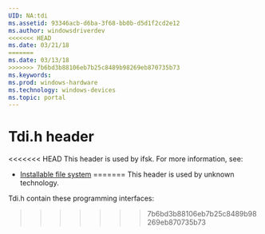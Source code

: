 ```yaml
---
UID: NA:tdi
ms.assetid: 93346acb-d6ba-3f68-bb0b-d5d1f2cd2e12
ms.author: windowsdriverdev
<<<<<<< HEAD
ms.date: 03/21/18
=======
ms.date: 03/13/18
>>>>>>> 7b6bd3b88106eb7b25c8489b98269eb870735b73
ms.keywords: 
ms.prod: windows-hardware
ms.technology: windows-devices
ms.topic: portal
---
```


# Tdi.h header



<<<<<<< HEAD
This header is used by ifsk. For more information, see:

- [Installable file system](../_ifsk/index.md)
=======
This header is used by unknown technology.

Tdi.h contain these programming interfaces:

>>>>>>> 7b6bd3b88106eb7b25c8489b98269eb870735b73
